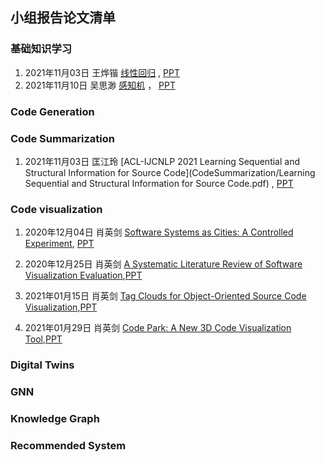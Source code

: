 ## 小组报告论文清单

### 基础知识学习
1. 2021年11月03日 王烨锴 [线性回归](BasicKnowledge/readme.md) , [PPT](BasicKnowledge/readme.md)
2. 2021年11月10日 吴思渺 [感知机](BasicKnowledge/readme.md) ， [PPT](BasicKnowledge/readme.md)


### Code Generation

### Code Summarization
1. 2021年11月03日 匡江玲 [ACL-IJCNLP 2021 Learning Sequential and Structural Information for Source Code](CodeSummarization/Learning Sequential and Structural Information for Source Code.pdf) , [PPT](CodeSummarization/readme.md)


### Code  visualization
1. 2020年12月04日  肖英剑   [Software Systems as Cities: A Controlled Experiment](CodeVisualization/ICSE2011%20CODECITY_%20Software%20systems%20as%20cities_%20a%20controlled%20experiment.pdf),        [PPT](CodeVisualization/Software%20Systems%20as%20Cities.pptx)

2. 2020年12月25日  肖英剑   [A Systematic Literature Review of Software Visualization Evaluation](CodeVisualization/Merino%20%E7%AD%89%E3%80%82%20-%202018%20-%20A%20systematic%20literature%20review%20of%20software%20visuali.pdf),[PPT](CodeVisualization/A%20Systematic%20Literature%20Review%20of%20Software.pptx)
3. 2021年01月15日  肖英剑   [Tag Clouds for Object-Oriented Source Code Visualization](CodeVisualization/Al-Msie'deen_2019_Tag%20Clouds%20for%20Object-Oriented%20Source%20Code%20Visualization.pdf),[PPT](CodeVisualization/Tag%20Clouds%20for%20Object-Oriented%20Source%20Code%20.pptx)
4. 2021年01月29日  肖英剑   [Code Park: A New 3D Code Visualization Tool](CodeVisualization/Khaloo%20et%20al_2017_Code%20Park.pdf),[PPT](CodeVisualization/Code%20Park%20A%20New%203D%20Code%20Visualization%20Tool.pptx)

### Digital Twins

### GNN

### Knowledge Graph

### Recommended System
